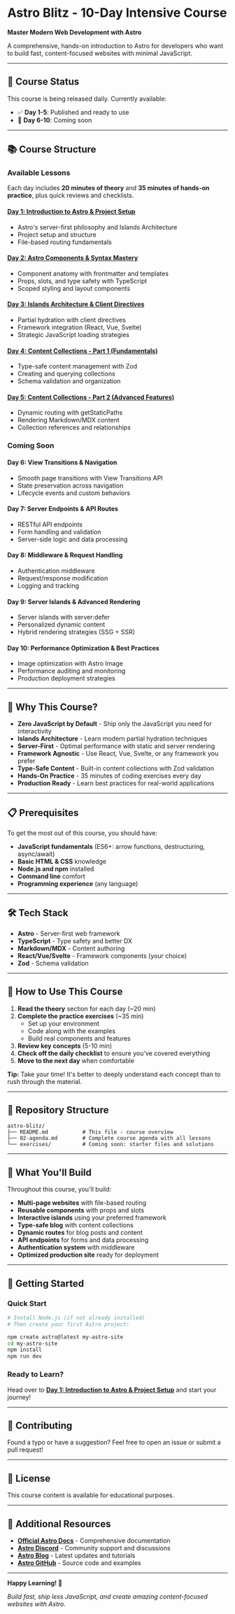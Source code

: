 # Astro Blitz - 10-Day Intensive Course

**Master Modern Web Development with Astro**

A comprehensive, hands-on introduction to Astro for developers who want to build fast, content-focused websites with minimal JavaScript.

---

## 🚀 Course Status

This course is being released daily. Currently available:

- ✅ **Day 1-5**: Published and ready to use
- 🔄 **Day 6-10**: Coming soon

---

## 📚 Course Structure

### Available Lessons

Each day includes **20 minutes of theory** and **35 minutes of hands-on practice**, plus quick reviews and checklists.

#### **[Day 1: Introduction to Astro & Project Setup](./02-agenda.md#day-1-introduction-to-astro--project-setup)**
- Astro's server-first philosophy and Islands Architecture
- Project setup and structure
- File-based routing fundamentals

#### **[Day 2: Astro Components & Syntax Mastery](./02-agenda.md#day-2-astro-components--syntax-mastery)**
- Component anatomy with frontmatter and templates
- Props, slots, and type safety with TypeScript
- Scoped styling and layout components

#### **[Day 3: Islands Architecture & Client Directives](./02-agenda.md#day-3-islands-architecture--client-directives)**
- Partial hydration with client directives
- Framework integration (React, Vue, Svelte)
- Strategic JavaScript loading strategies

#### **[Day 4: Content Collections - Part 1 (Fundamentals)](./02-agenda.md#day-4-content-collections---part-1-fundamentals)**
- Type-safe content management with Zod
- Creating and querying collections
- Schema validation and organization

#### **[Day 5: Content Collections - Part 2 (Advanced Features)](./02-agenda.md#day-5-content-collections---part-2-advanced-features)**
- Dynamic routing with getStaticPaths
- Rendering Markdown/MDX content
- Collection references and relationships

### Coming Soon

#### **Day 6: View Transitions & Navigation**
- Smooth page transitions with View Transitions API
- State preservation across navigation
- Lifecycle events and custom behaviors

#### **Day 7: Server Endpoints & API Routes**
- RESTful API endpoints
- Form handling and validation
- Server-side logic and data processing

#### **Day 8: Middleware & Request Handling**
- Authentication middleware
- Request/response modification
- Logging and tracking

#### **Day 9: Server Islands & Advanced Rendering**
- Server islands with server:defer
- Personalized dynamic content
- Hybrid rendering strategies (SSG + SSR)

#### **Day 10: Performance Optimization & Best Practices**
- Image optimization with Astro Image
- Performance auditing and monitoring
- Production deployment strategies

---

## 🎯 Why This Course?

- **Zero JavaScript by Default** - Ship only the JavaScript you need for interactivity
- **Islands Architecture** - Learn modern partial hydration techniques
- **Server-First** - Optimal performance with static and server rendering
- **Framework Agnostic** - Use React, Vue, Svelte, or any framework you prefer
- **Type-Safe Content** - Built-in content collections with Zod validation
- **Hands-On Practice** - 35 minutes of coding exercises every day
- **Production Ready** - Learn best practices for real-world applications

---

## 📋 Prerequisites

To get the most out of this course, you should have:

- **JavaScript fundamentals** (ES6+: arrow functions, destructuring, async/await)
- **Basic HTML & CSS** knowledge
- **Node.js and npm** installed
- **Command line** comfort
- **Programming experience** (any language)

---

## 🛠 Tech Stack

- **Astro** - Server-first web framework
- **TypeScript** - Type safety and better DX
- **Markdown/MDX** - Content authoring
- **React/Vue/Svelte** - Framework components (your choice)
- **Zod** - Schema validation

---

## 📖 How to Use This Course

1. **Read the theory** section for each day (~20 min)
2. **Complete the practice exercises** (~35 min)
   - Set up your environment
   - Code along with the examples
   - Build real components and features
3. **Review key concepts** (5-10 min)
4. **Check off the daily checklist** to ensure you've covered everything
5. **Move to the next day** when comfortable

**Tip:** Take your time! It's better to deeply understand each concept than to rush through the material.

---

## 📁 Repository Structure

```
astro-blitz/
├── README.md           # This file - course overview
├── 02-agenda.md        # Complete course agenda with all lessons
└── exercises/          # Coming soon: starter files and solutions
```

---

## 🌟 What You'll Build

Throughout this course, you'll build:

- **Multi-page websites** with file-based routing
- **Reusable components** with props and slots
- **Interactive islands** using your preferred framework
- **Type-safe blog** with content collections
- **Dynamic routes** for blog posts and content
- **API endpoints** for forms and data processing
- **Authentication system** with middleware
- **Optimized production site** ready for deployment

---

## 🚦 Getting Started

### Quick Start

```bash
# Install Node.js (if not already installed)
# Then create your first Astro project:

npm create astro@latest my-astro-site
cd my-astro-site
npm install
npm run dev
```

### Ready to Learn?

Head over to **[Day 1: Introduction to Astro & Project Setup](./02-agenda.md#day-1-introduction-to-astro--project-setup)** and start your journey!

---

## 🤝 Contributing

Found a typo or have a suggestion? Feel free to open an issue or submit a pull request!

---

## 📝 License

This course content is available for educational purposes.

---

## 🔗 Additional Resources

- **[Official Astro Docs](https://docs.astro.build)** - Comprehensive documentation
- **[Astro Discord](https://astro.build/chat)** - Community support and discussions
- **[Astro Blog](https://astro.build/blog)** - Latest updates and tutorials
- **[Astro GitHub](https://github.com/withastro/astro)** - Source code and examples

---

**Happy Learning! 🚀**

*Build fast, ship less JavaScript, and create amazing content-focused websites with Astro.*
